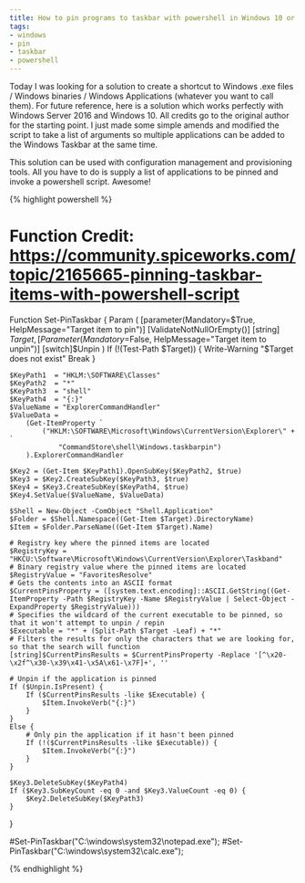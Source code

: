 ```yaml
---
title: How to pin programs to taskbar with powershell in Windows 10 or Windows Server 2012+
tags:
- windows
- pin
- taskbar
- powershell
---
```


Today I was looking for a solution to create a shortcut to Windows .exe files / Windows binaries / Windows Applications (whatever you want to call them). For future reference, here is a solution which works perfectly with Windows Server 2016 and Windows 10. All credits go to the original author for the starting point. I just made some simple amends and modified the script to take a list of arguments so multiple applications can be added to the Windows Taskbar at the same time.

This solution can be used with configuration management and provisioning tools. All you have to do is supply a list of applications to be pinned and invoke a powershell script. Awesome!

<!--more-->

{% highlight powershell %}

# Function Credit: https://community.spiceworks.com/topic/2165665-pinning-taskbar-items-with-powershell-script
Function Set-PinTaskbar {
    Param (
        [parameter(Mandatory=$True, HelpMessage="Target item to pin")]
        [ValidateNotNullOrEmpty()]
        [string] $Target
        ,
        [Parameter(Mandatory=$False, HelpMessage="Target item to unpin")]
        [switch]$Unpin
    )
    If (!(Test-Path $Target)) {
        Write-Warning "$Target does not exist"
        Break
    }

    $KeyPath1  = "HKLM:\SOFTWARE\Classes"
    $KeyPath2  = "*"
    $KeyPath3  = "shell"
    $KeyPath4  = "{:}"
    $ValueName = "ExplorerCommandHandler"
    $ValueData =
        (Get-ItemProperty `
            ("HKLM:\SOFTWARE\Microsoft\Windows\CurrentVersion\Explorer\" + `
                "CommandStore\shell\Windows.taskbarpin")
        ).ExplorerCommandHandler

    $Key2 = (Get-Item $KeyPath1).OpenSubKey($KeyPath2, $true)
    $Key3 = $Key2.CreateSubKey($KeyPath3, $true)
    $Key4 = $Key3.CreateSubKey($KeyPath4, $true)
    $Key4.SetValue($ValueName, $ValueData)

    $Shell = New-Object -ComObject "Shell.Application"
    $Folder = $Shell.Namespace((Get-Item $Target).DirectoryName)
    $Item = $Folder.ParseName((Get-Item $Target).Name)

    # Registry key where the pinned items are located
    $RegistryKey = "HKCU:\Software\Microsoft\Windows\CurrentVersion\Explorer\Taskband"
    # Binary registry value where the pinned items are located
    $RegistryValue = "FavoritesResolve"
    # Gets the contents into an ASCII format
    $CurrentPinsProperty = ([system.text.encoding]::ASCII.GetString((Get-ItemProperty -Path $RegistryKey -Name $RegistryValue | Select-Object -ExpandProperty $RegistryValue)))
    # Specifies the wildcard of the current executable to be pinned, so that it won't attempt to unpin / repin
    $Executable = "*" + (Split-Path $Target -Leaf) + "*"
    # Filters the results for only the characters that we are looking for, so that the search will function
    [string]$CurrentPinsResults = $CurrentPinsProperty -Replace '[^\x20-\x2f^\x30-\x39\x41-\x5A\x61-\x7F]+', ''

    # Unpin if the application is pinned
    If ($Unpin.IsPresent) {
        If ($CurrentPinsResults -like $Executable) {
            $Item.InvokeVerb("{:}")
        }
    }
    Else {
        # Only pin the application if it hasn't been pinned
        If (!($CurrentPinsResults -like $Executable)) {
            $Item.InvokeVerb("{:}")
        }
    }
    
    $Key3.DeleteSubKey($KeyPath4)
    If ($Key3.SubKeyCount -eq 0 -and $Key3.ValueCount -eq 0) {
        $Key2.DeleteSubKey($KeyPath3)
    }
}

#Set-PinTaskbar("C:\windows\system32\notepad.exe");
#Set-PinTaskbar("C:\windows\system32\calc.exe");

{% endhighlight %}